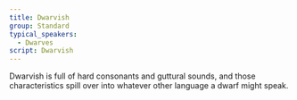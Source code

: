 ```yaml
---
title: Dwarvish
group: Standard
typical_speakers:
  - Dwarves
script: Dwarvish
---
```


Dwarvish is full of hard consonants and guttural sounds, and those characteristics spill over into whatever other language a dwarf might speak.
